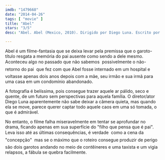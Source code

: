 ```yaml
---
imdb: "1479668"
date: "2014-04-26"
tags: [ "movie" ]
title: "Abel"
stars: "3/5"
desc: "Abel. Abel (Mexico, 2010). Dirigido por Diego Luna. Escrito por Augusto Mendoza, Diego Luna. Com Christopher Ruíz-Esparza, José María Yazpik, Karina Gidi, Carlos Aragón, Gerardo Ruíz-Esparza, Geraldine Galván, Gabino Rodríguez, Lucero Trejo, Maria Elena Cervantes."

---
```

Abel é um filme-fantasia que se deixa levar pela premissa que o garoto-título resgata a memória do pai ausente como sendo a dele mesmo. Aconteceu algo no passado que não sabemos  possivelmente o não-retorno do pai  que fez com que Abel fosse internado em um hospital e voltasse apenas dois anos depois com a mãe, seu irmão e sua irmã para uma casa em um condomínio abandonado.

A fotografia é belíssima, pois consegue trazer aquele ar pálido, seco e quente, de um futuro sem perspectivas para aquela família. O diretor/ator Diego Luna aparentemente não sabe deixar a câmera quieta, mas quando ela se move, parece querer captar todo aquele caos em uma só tomada, o que é admirável.

No entanto, o filme falha miseravelmente em tentar se aprofundar no drama, ficando apenas em sua superfície do "filho que pensa que é pai". Leva isso até as últimas consequências, é verdade  como a cena da "concepção"  mas se o máximo que o roteiro consegue produzir de perigo são dois garotos andando no meio de contêineres e uma taxista e um vigia relapsos, a fábula se quebra facilmente.
